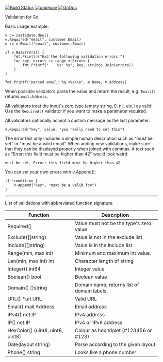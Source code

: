 [![Build Status](https://travis-ci.org/zgoat/zvalidate.svg?branch=master)](https://travis-ci.org/zgoat/zvalidate)
[![codecov](https://codecov.io/gh/zgoat/zvalidate/branch/master/graph/badge.svg?token=n0k8YjbQOL)](https://codecov.io/gh/zgoat/zvalidate)
[![GoDoc](https://godoc.org/zgo.at/zvalidate?status.svg)](https://pkg.go.dev/zgo.at/zvalidate)

Validation for Go.

Basic usage example:

    v := zvalidate.New()
    v.Required("email", customer.Email)
    m := v.Email("email", customer.Email)

    if v.HasErrors() {
        fmt.Println("Had the following validation errors:")
        for key, errors := range v.Errors {
            fmt.Printf("    %s: %s", key, strings.Join(errors))
        }
    }

    fmt.Printf("parsed email: %q <%s>\n", m.Name, m.Address)

When possible validators parse the value and return the result; e.g. `Email()`
returns `mail.Address`.

All validators treat the input's zero type (empty string, 0, nil, etc.) as
valid. Use the `Required()` validator if you want to make a parameter required. 

All validators optionally accept a custom message as the last parameter:

    v.Required("key", value, "you really need to set this")

The error text only includes a simple human description such as "must be set"
or "must be a valid email". When adding new validations, make sure that they
can be displayed properly when joined with commas. A text such as "Error:
this field must be higher than 42" would look weird:

    must be set, Error: this field must be higher than 42

You can set your own errors with v.Append():

    if !condition {
        v.Append("key", "must be a valid foo")
    }

---

List of validations with abbreviated function signature:

| Function                         | Description                                 |
| --------                         | -----------                                 |
| Required()                       | Value must not be the type's zero value     |
| Exclude([]string)                | Value is not in the exclude list            |
| Include([]string)                | Value is in the include list                |
| Range(min, max int)              | Minimum and maximum int value.              |
| Len(min, max int) int            | Character length of string                  |
| Integer() int64                  | Integer value                               |
| Boolean() bool                   | Boolean value                               |
| Domain() []string                | Domain name; returns list of domain labels. |
| URL() \*url.URL                  | Valid URL                                   |
| Email() mail.Address             | Email address                               |
| IPv4() net.IP                    | IPv4 address                                |
| IP() net.IP                      | IPv4 or IPv6 address                        |
| HexColor() (uint8, uint8, uint8) | Colour as hex triplet (#123456 or #123)     |
| Date(layout string)              | Parse according to the given layout         |
| Phone() string                   | Looks like a phone number                   |
